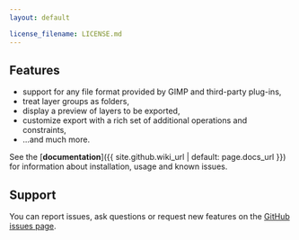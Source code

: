```yaml
---
layout: default

license_filename: LICENSE.md
---
```


Features
--------

* support for any file format provided by GIMP and third-party plug-ins,
* treat layer groups as folders,
* display a preview of layers to be exported,
* customize export with a rich set of additional operations and constraints,
* ...and much more.

See the [**documentation**]({{ site.github.wiki_url | default: page.docs_url }})
for information about installation, usage and known issues.


Support
-------

You can report issues, ask questions or request new features on the [GitHub issues page](https://github.com/khalim19/gimp-plugin-export-layers/issues).
